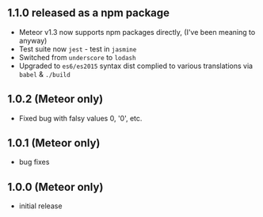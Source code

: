 

## 1.1.0 released as a npm package

* Meteor v1.3 now supports npm packages directly, (I've been meaning to anyway)
* Test suite now `jest` - test in `jasmine`
* Switched from `underscore` to `lodash`
* Upgraded to `es6/es2015` syntax
  dist complied to various translations via `babel` & `./build`

## 1.0.2 (Meteor only)


* Fixed bug with falsy values 0, '0', etc.

## 1.0.1 (Meteor only)

* bug fixes

## 1.0.0 (Meteor only)

* initial release

